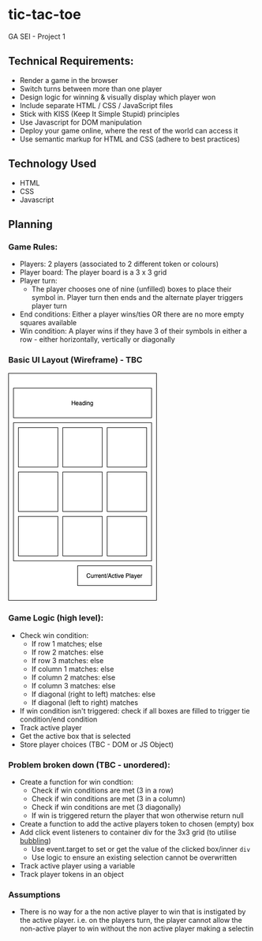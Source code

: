 # tic-tac-toe

GA SEI - Project 1

## Technical Requirements:
* Render a game in the browser
* Switch turns between more than one player
* Design logic for winning & visually display which player won
* Include separate HTML / CSS / JavaScript files
* Stick with KISS (Keep It Simple Stupid) principles
* Use Javascript for DOM manipulation
* Deploy your game online, where the rest of the world can access it
* Use semantic markup for HTML and CSS (adhere to best practices)

## Technology Used
* HTML
* CSS
* Javascript

## Planning
### Game Rules:
* Players: 2 players (associated to 2 different token or colours)
* Player board: The player board is a 3 x 3 grid
* Player turn:
    * The player chooses one of nine (unfilled) boxes to place their symbol in. Player turn then ends and the alternate player triggers player turn
* End conditions: Either a player wins/ties OR there are no more empty squares available
* Win condition: A player wins if they have 3 of their symbols in either a row - either horizontally, vertically or diagonally 

### Basic UI Layout (Wireframe) - TBC
![alt text](/images/basic-layout-wireframe.jpg)

### Game Logic (high level):
* Check win condition:
    * If row 1 matches; else
    * If row 2 matches: else
    * If row 3 matches: else
    * If column 1 matches: else
    * If column 2 matches: else
    * If column 3 matches: else
    * If diagonal (right to left) matches: else
    * If diagonal (left to right) matches
* If win condition isn't triggered: check if all boxes are filled to trigger tie condition/end condition
* Track active player
* Get the active box that is selected
* Store player choices (TBC - DOM or JS Object)

### Problem broken down (TBC - unordered):
* Create a function for win condtion:
    * Check if win conditions are met (3 in a row)
    * Check if win conditions are met (3 in a column)
    * Check if win conditions are met (3 diagonally)
    * If win is triggered return the player that won otherwise return null
* Create a function to add the active players token to chosen (empty) box
* Add click event listeners to container div for the 3x3 grid (to utilise [bubbling](https://developer.mozilla.org/en-US/docs/Web/API/Event/bubbles))
    * Use event.target to set or get the value of the clicked box/inner `div`
    * Use logic to ensure an existing selection cannot be overwritten
* Track active player using a variable
* Track player tokens in an object


### Assumptions
* There is no way for a the non active player to win that is instigated by the active player. i.e. on the players turn, the player cannot allow the non-active player to win without the non active player making a selectin
